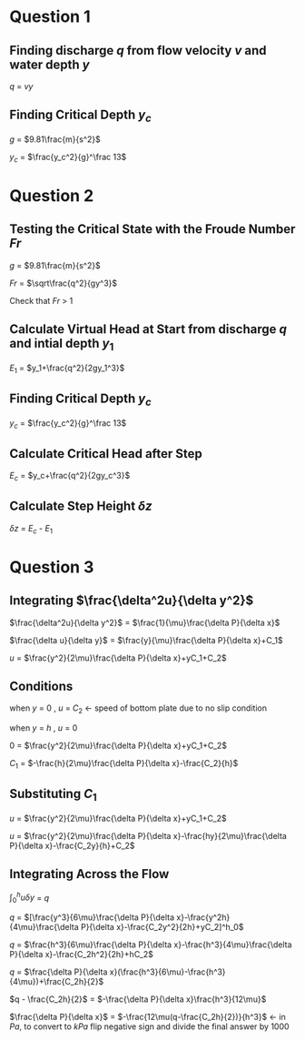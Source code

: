 # Question 1
## Finding discharge $q$ from flow velocity $v$ and water depth $y$
$q$ = $vy$

## Finding Critical Depth $y_c$
$g$ = $9.81\frac{m}{s^2}$

$y_c$ = $\frac{y_c^2}{g}^\frac 13$

# Question 2
## Testing the Critical State with the Froude Number $Fr$
$g$ = $9.81\frac{m}{s^2}$

$Fr$ = $\sqrt\frac{q^2}{gy^3}$

Check that $Fr$ > $1$

## Calculate Virtual Head at Start from discharge $q$ and intial depth $y_1$
$E_1$ = $y_1+\frac{q^2}{2gy_1^3}$

## Finding Critical Depth $y_c$
$y_c$ = $\frac{y_c^2}{g}^\frac 13$

## Calculate Critical Head after Step
$E_c$ = $y_c+\frac{q^2}{2gy_c^3}$

## Calculate Step Height $\delta z$
$\delta z$ = $E_c$ - $E_1$

# Question 3
## Integrating $\frac{\delta^2u}{\delta y^2}$

$\frac{\delta^2u}{\delta y^2}$ = $\frac{1}{\mu}\frac{\delta P}{\delta x}$

$\frac{\delta u}{\delta y}$ = $\frac{y}{\mu}\frac{\delta P}{\delta x}+C_1$

$u$ = $\frac{y^2}{2\mu}\frac{\delta P}{\delta x}+yC_1+C_2$

## Conditions

when $y$ = $0$ , $u$ = $C_2$ $\leftarrow$ speed of bottom plate due to no slip condition

when $y$ = $h$ , $u$ = $0$

$0$ = $\frac{y^2}{2\mu}\frac{\delta P}{\delta x}+yC_1+C_2$

$C_1$ = $-\frac{h}{2\mu}\frac{\delta P}{\delta x}-\frac{C_2}{h}$

## Substituting $C_1$

$u$ = $\frac{y^2}{2\mu}\frac{\delta P}{\delta x}+yC_1+C_2$

$u$ = $\frac{y^2}{2\mu}\frac{\delta P}{\delta x}-\frac{hy}{2\mu}\frac{\delta P}{\delta x}-\frac{C_2y}{h}+C_2$

## Integrating Across the Flow

$\int^h_0u\delta y$ = $q$

$q$ = $[\frac{y^3}{6\mu}\frac{\delta P}{\delta x}-\frac{y^2h}{4\mu}\frac{\delta P}{\delta x}-\frac{C_2y^2}{2h}+yC_2]^h_0$

$q$ = $\frac{h^3}{6\mu}\frac{\delta P}{\delta x}-\frac{h^3}{4\mu}\frac{\delta P}{\delta x}-\frac{C_2h^2}{2h}+hC_2$

$q$ = $\frac{\delta P}{\delta x}(\frac{h^3}{6\mu}-\frac{h^3}{4\mu})+\frac{C_2h}{2}$

$q - \frac{C_2h}{2}$ = $-\frac{\delta P}{\delta x}\frac{h^3}{12\mu}$

$\frac{\delta P}{\delta x}$ = $-\frac{12\mu(q-\frac{C_2h}{2})}{h^3}$ $\leftarrow$ in $Pa$, to convert to $kPa$ flip negative sign and divide the final answer by 1000
